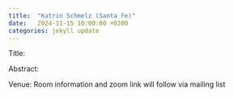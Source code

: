 ```yaml
---
title:  "Katrin Schmelz (Santa Fe)"
date:   2024-11-15 10:00:00 +0200
categories: jekyll update
---
```

Title:


Abstract:

Venue: Room information and zoom link will
follow via mailing list